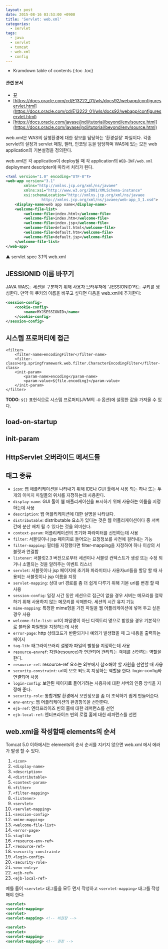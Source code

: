```yaml
---
layout: post
date: 2015-08-16 03:53:00 +0900
title: 'Servlet: web.xml'
categories:
  - servlet
tags:
  - java
  - servlet
  - tomcat
  - web.xml
  - config
---
```


* Kramdown table of contents
{:toc .toc}

#### 관련 문서

- [뀨](뀨)
- [https://docs.oracle.com/cd/E13222_01/wls/docs92/webapp/configureservlet.html](https://docs.oracle.com/cd/E13222_01/wls/docs92/webapp/configureservlet.html)
- [https://docs.oracle.com/javase/jndi/tutorial/beyond/env/source.html](https://docs.oracle.com/javase/jndi/tutorial/beyond/env/source.html)

web.xml은 WAS의 실행환경에 대한 정보를 담당하는 '환경설정' 파일이다. 각종 servlet의 설정과 servlet 매핑, 필터, 인코딩 등을 담당하며 WAS에 있는 모든 web application의 기본설정을 정의한다.

web.xml은 각 application이 deploy될 때 각 application의 `WEB-INF/web.xml` deployment descripter에 따라서 처리가 된다.

```xml
<?xml version="1.0" encoding="UTF-8"?>
<web-app version="3.1"
        xmlns="http://xmlns.jcp.org/xml/ns/javaee"
        xmlns:xsi="http://www.w3.org/2001/XMLSchema-instance"
        xsi:schemaLocation="http://xmlns.jcp.org/xml/ns/javaee
                http://xmlns.jcp.org/xml/ns/javaee/web-app_3_1.xsd">
    <display-name>web app name</display-name>
    <welcome-file-list>
        <welcome-file>index.html</welcome-file>
        <welcome-file>index.htm</welcome-file>
        <welcome-file>index.jsp</welcome-file>
        <welcome-file>default.html</welcome-file>
        <welcome-file>default.htm</welcome-file>
        <welcome-file>default.jsp</welcome-file>
    </welcome-file-list>
</web-app>
```
▲ servlet spec 3.1의 web.xml

## JESSIONID 이름 바꾸기

JAVA WAS는 세션을 구분하기 위해 사용자 브라우저에 'JESSIONID'라는 쿠키를 생성한다. 만약 이 쿠키의 이름을 바꾸고 싶다면 다음을 web.xml에 추가한다:

```xml
<session-config>
    <cookie-config>
        <name>MYJSESSIONID</name>
    </cookie-config>
</session-config>
```

## 시스템 프로퍼티에 접근

```
<filter>
    <filter-name>encodingFilter</filter-name>
    <filter-class>org.springframework.web.filter.CharacterEncodingFilter</filter-class>
    <init-param>
        <param-name>encoding</param-name>
        <param-value>${file.encoding}</param-value>
    </init-param>
</filter>
```

**TODO**: `${}` 표현식으로 시스템 프로퍼티(JVM의 `-D` 옵션)에 설정한 값을 가져올 수 있다.

## load-on-startup

## init-param

## HttpServlet 오버라이드 메서드들

## 태그 종류

- `icon`: 웹 애플리케이션을 나타내기 위해 IDE나 GUI 툴에서 사용 되는 하나 또는 두 개의 이미지 파일들의 위치를 지정하는데 사용한다.
- `display-name`: GUI 툴이 웹 애플리케이션을 표시하기 위해 사용하는 이름을 지정 하는데 사용
- `description`: 웹 어플리케이션에 대한 설명을 나타낸다.
- `distributable`: distributable 요소가 있다는 것은 웹 어플리케이션이다 중 서버 간에 분산 배치 될 수 있다는 것을 의미한다.
- `context-param`: 어플리케이션의 초기화 파라미터를 선언하는데 사용
- `filter`: 서블릿이나 jsp 페이지로 들어오는 요청정보를 사전에 걸러내는 기능
- `filter-mapping`: 필터를 지정했다면 filter-mapping을 지정하여 하나 이상의 서블릿과 연결함
- `listener`: 서블릿2.3 버전으로부터 세션이나 서블릿 컨텍스트가 생성 또는 수정 되거나 소멸되는 것을 알려주는 이벤트 리스너
- `servlet`: 서블릿이나 jsp 페이지에 초기화 파라미터나 사용자url들을 할당 할 때 사용되는 서블릿이나 jsp 이름을 지정
- `servlet-mapping`: 상대 url  경로를 좀  더 쉽게  다루기 위해  기본 url를  변경 할  때 사용
- `session-config`: 일정 시간 동안 세션으로 접근이 없을 경우 서버는 메모리를 절약하기 위해 사용하지 않는 메모리를 삭제한다. 세션의 시간 유지 기능
- `mime-mapping`: 특정한 mime형을 가진 파일을 웹 어플리케이션에  넣어 두고 싶은  경우 사용
- `welcome-file-list`: url이 파일명이 아닌 디렉토리 명으로 받았을 경우 기본적으로 불러올 파일명을 지정하는데 사용
- `error-page`: http 상태코드가 반환되거나 예외가 발생했을 때 그 내용을 출력하는 페이지
- `tag-lib`: 태그라이브러리 설명자 파일의 별칭을 지정하는데 사용
- `resource-envref`: 자원(resource)과  연관되어 관리되는 객체를 선언하는 역할을 한다.
- `resource-ref`: resource-ref 요소는 외부에서 참조해야 할 자원을 선언할  때 사용
- `security-constraint`: url이 보호 되도록 지정하는 역할을  한다. login-config와  연결되어 사용
- `login-config`: 보안된 페이지로 들어가려는 사용자에 대한 서버의 인증 방식을 지정해 준다.
- `security-role`: 통합개발 환경에서 보안정보를 좀 더 조작하기 쉽게 만들어준다.
- `env-entry`: 웹 어플리케이션의 환경항목을 선언한다.
- `ejb-ref`: 엔터프리이즈 빈의 홈에 대한 레퍼런스를 선언
- `ejb-local-ref`: 엔터프라이즈 빈의 로컬 홈에 대한 레퍼런스를 선언

## web.xml을 작성할때 elements의 순서

Tomcat 5.0 이하에서는  elements의 순서 순서를 지키지 않으면 web.xml 에서 에러가 발생 할 수 있다.

1. `<icon>`
1. `<display-name>`
1. `<description>`
1. `<distributable>`
1. `<context-param>`
1. `<filter>`
1. `<filter-mapping>`
1. `<listener>`
1. `<servlet>`
1. `<servlet-mapping>`
1. `<session-config>`
1. `<mime-mapping>`
1. `<welcome-file-list>`
1. `<error-page>`
1. `<taglib>`
1. `<resource-env-ref>`
1. `<resource-ref>`
1. `<security-constraint>`
1. `<login-config>`
1. `<security-role>`
1. `<env-entry>`
1. `<ejb-ref>`
1. `<ejb-local-ref>`

예를 들어 `<servlet>` 태그들을 모두 먼저 작성하고 `<servlet-mapping>` 태그를 작성해야 한다:

```xml
<servlet>
<servlet-mapping>
<servlet>
<servlet-mapping> <!-- 비권장 -->

<servlet>
<servlet>
<servlet-mapping>
<servlet-mapping> <!-- 권장 -->
```
